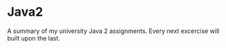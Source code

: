 # Java2
 A summary of my university Java 2 assignments. Every next excercise will built upon the last.
